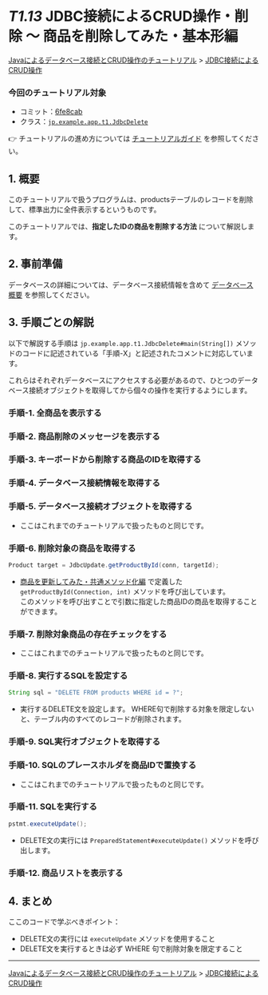 # *T1.13* JDBC接続によるCRUD操作・削除 ～ 商品を削除してみた・基本形編

[Javaによるデータベース接続とCRUD操作のチュートリアル](../tutorials.md) > [JDBC接続によるCRUD操作](./10-jdbc.md)

### 今回のチュートリアル対象

- コミット：[6fe8cab](https://github.com/612-teacher001/jbasic-dao-demo/commit/6fe8cab)
- クラス：[`jp.example.app.t1.JdbcDelete`](https://github.com/612-teacher001/jbasic-dao-demo/blob/main/src/main/java/jp/example/app/t1/JdbcDelete.java)

👉 チュートリアルの進め方については [チュートリアルガイド](../guidance.md) を参照してください。

## 1. 概要

このチュートリアルで扱うプログラムは、productsテーブルのレコードを削除して、標準出力に全件表示するというものです。

このチュートリアルでは、**指定したIDの商品を削除する方法** について解説します。

## 2. 事前準備

データベースの詳細については、データベース接続情報を含めて [データベース概要](../00-database.md) を参照してください。

## 3. 手順ごとの解説

以下で解説する手順は `jp.example.app.t1.JdbcDelete#main(String[])` メソッドのコードに記述されている「手順-X」と記述されたコメントに対応しています。  

これらはそれぞれデータベースにアクセスする必要があるので、ひとつのデータベース接続オブジェクトを取得してから個々の操作を実行するようにします。

### 手順-1. 全商品を表示する
### 手順-2. 商品削除のメッセージを表示する
### 手順-3. キーボードから削除する商品のIDを取得する
### 手順-4. データベース接続情報を取得する
### 手順-5. データベース接続オブジェクトを取得する
- ここはこれまでのチュートリアルで扱ったものと同じです。

### 手順-6. 削除対象の商品を取得する
```java
Product target = JdbcUpdate.getProductById(conn, targetId);
```
- [商品を更新してみた・共通メソッド化編](./31-jdbc-update_02.md) で定義した `getProductById(Connection, int)` メソッドを呼び出しています。  
このメソッドを呼び出すことで引数に指定した商品IDの商品を取得することができます。

### 手順-7. 削除対象商品の存在チェックをする
- ここはこれまでのチュートリアルで扱ったものと同じです。

### 手順-8. 実行するSQLを設定する
```java
String sql = "DELETE FROM products WHERE id = ?";
```
- 実行するDELETE文を設定します。
WHERE句で削除する対象を限定しないと、テーブル内のすべてのレコードが削除されます。

### 手順-9. SQL実行オブジェクトを取得する
### 手順-10. SQLのプレースホルダを商品IDで置換する
- ここはこれまでのチュートリアルで扱ったものと同じです。

### 手順-11. SQLを実行する
```java
pstmt.executeUpdate();
```
- DELETE文の実行には `PreparedStatement#executeUpdate()` メソッドを呼び出します。

### 手順-12. 商品リストを表示する

## 4. まとめ

ここのコードで学ぶべきポイント：

  - DELETE文の実行には `executeUpdate` メソッドを使用すること
  - DELETE文を実行するときは必ず WHERE 句で削除対象を限定すること


---

[Javaによるデータベース接続とCRUD操作のチュートリアル](../tutorials.md) > [JDBC接続によるCRUD操作](./10-jdbc.md)

